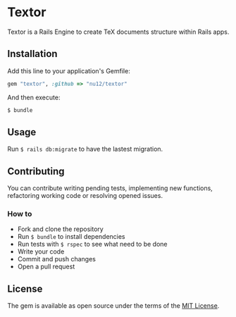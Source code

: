 # Textor
Textor is a Rails Engine to create TeX documents structure within Rails apps.

## Installation
Add this line to your application's Gemfile:

```ruby
gem "textor", :github => "nu12/textor"
```

And then execute:
```bash
$ bundle
```

## Usage
Run `$ rails db:migrate` to have the lastest migration.

## Contributing

You can contribute writing pending tests, implementing new functions, refactoring working code or resolving opened issues.

### How to
* Fork and clone the repository
* Run `$ bundle` to install dependencies
* Run tests with `$ rspec` to see what need to be done
* Write your code
* Commit and push changes
* Open a pull request

## License
The gem is available as open source under the terms of the [MIT License](https://opensource.org/licenses/MIT).
